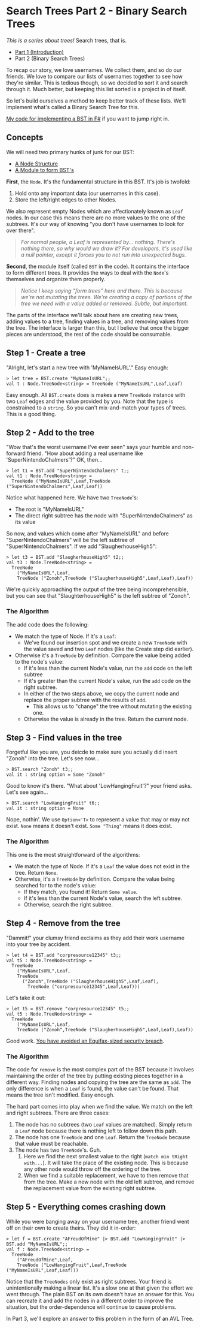 # Search Trees Part 2 - Binary Search Trees

*This is a series about trees!* Search trees, that is.

* [Part 1 (Introduction)](http://www.pseudoramble.com/blog/entry/search-trees-part-1---introduction.html)
* Part 2 (Binary Search Trees)

To recap our story, we love usernames. We collect them, and so do our friends. We love to compare our lists of usernames together to see how they're similar. This is tedious though, so we decided to sort it and search through it. Much better, but keeping this list sorted is a project in of itself.

So let's build ourselves a method to keep better track of these lists. We'll implement what's called a Binary Search Tree for this.

[My code for implementing a BST in F#](https://gitlab.com/pseudoramble/trees/blob/master/Trees/BST.fs) if you want to jump right in.

## Concepts

We will need two primary hunks of junk for our BST:

* [A Node Structure](https://gitlab.com/pseudoramble/trees/blob/master/Trees/Node.fs)
* [A Module to form BST's](https://gitlab.com/pseudoramble/trees/blob/master/Trees/BST.fs)

**First**, the `Node`. It's the fundamental structure in this BST. It's job is twofold:

1. Hold onto any important data (our usernames in this case).
1. Store the left/right edges to other Nodes.

We also represent empty Nodes which are affectionately known as `Leaf` nodes. In our case this means there are no more values to the one of the subtrees. It's our way of knowing "you don't have usernames to look for over there".

> *For normal people, a Leaf is represented by... nothing. There's nothing there, so why would we draw it? For developers, it's used like a null pointer, except it forces you to not run into unexpected bugs.*

**Second**, the module itself (called `BST` in the code). It contains the interface to form different trees. It provides the ways to deal with the `Node`'s themselves and organize them properly.

> *Notice I keep saying "form trees" here and there. This is because we're not mutating the trees. We're creating a copy of portions of the tree we need with a value added or removed. Subtle, but important.*

The parts of the interface we'll talk about here are creating new trees, adding values to a tree, finding values in a tree, and removing values from the tree. The interface is larger than this, but I believe that once the bigger pieces are understood, the rest of the code should be consumable.

## Step 1 - Create a tree

"Alright, let's start a new tree with 'MyNameIsURL'." Easy enough:

    > let tree = BST.create "MyNameIsURL";;
    val t : Node.TreeNode<string> = TreeNode ("MyNameIsURL",Leaf,Leaf)

Easy enough. All `BST.create` does is makes a new `TreeNode` instance with two `Leaf` edges and the value provided by you. Note that the type is constrained to a `string`. So you can't mix-and-match your types of trees. This is a good thing.

## Step 2 - Add to the tree

"Wow that's the worst username I've ever seen" says your humble and non-forward friend. "How about adding a real username like 'SuperNintendoChalmers'?" OK, then...

    > let t1 = BST.add "SuperNintendoChalmers" t;;
    val t1 : Node.TreeNode<string> =
      TreeNode ("MyNameIsURL",Leaf,TreeNode ("SuperNintendoChalmers",Leaf,Leaf))

Notice what happened here. We have two `TreeNode`'s:

* The root is "MyNameIsURL"
* The direct right subtree has the node with "SuperNintendoChalmers" as its value

So now, and values which come after "MyNameIsURL" and before "SuperNintendoChalmers" will be the left subtree of "SuperNintendoChalmers". If we add "SlaugherhouseHigh5":

    > let t3 = BST.add "SlaugherhouseHigh5" t2;;
    val t3 : Node.TreeNode<string> =
      TreeNode
        ("MyNameIsURL",Leaf,
        TreeNode ("Zonoh",TreeNode ("SlaugherhouseHigh5",Leaf,Leaf),Leaf))

We're quickly approaching the output of the tree being incomprehensible, but you can see that "SlaughterhouseHigh5" is the left subtree of "Zonoh".

### The Algorithm

The add code does the following:

* We match the type of Node. If it's a `Leaf`:
  * We've found our insertion spot and we create a new `TreeNode` with the value saved and two `Leaf` nodes (like the Create step did earlier).
* Otherwise it's a `TreeNode` by definition. Compare the value being added to the node's value:
  * If it's less than the current Node's value, run the `add` code on the left subtree
  * If it's greater than the current Node's value, run the `add` code on the right subtree.
  * In either of the two steps above, we copy the current node and replace the proper subtree with the results of `add`.
    * This allows us to "change" the tree without mutating the existing one.
  * Otherwise the value is already in the tree. Return the current node.

## Step 3 - Find values in the tree

Forgetful like you are, you deicde to make sure you actually did insert "Zonoh" into the tree. Let's see now...

    > BST.search "Zonoh" t3;;
    val it : string option = Some "Zonoh"

Good to know it's there. "What about 'LowHangingFruit'?" your friend asks. Let's see again...

    > BST.search "LowHangingFruit" t6;;
    val it : string option = None

Nope, nothin'. We use `Option<'T>` to represent a value that may or may not exist. `None` means it doesn't exist. `Some "Thing"` means it does exist.

### The Algorithm

This one is the most straightforward of the algorithms:

* We match the type of Node. If it's a `Leaf` the value does not exist in the tree. Return `None`.
* Otherwise, it's a `TreeNode` by definition. Compare the value being searched for to the node's value:
  * If they match, you found it! Return `Some value`.
  * If it's less than the current Node's value, search the left subtree.
  * Otherwise, search the right subtree.

## Step 4 - Remove from the tree

"Dammit!" your clumsy friend exclaims as they add their work username into your tree by accident.

    > let t4 = BST.add "corpresource12345" t3;;
    val t5 : Node.TreeNode<string> =
      TreeNode
        ("MyNameIsURL",Leaf,
        TreeNode
          ("Zonoh",TreeNode ("SlaugherhouseHigh5",Leaf,Leaf),
            TreeNode ("corpresource12345",Leaf,Leaf)))

Let's take it out:

    > let t5 = BST.remove "corpresource12345" t5;;
    val t5 : Node.TreeNode<string> =
      TreeNode
        ("MyNameIsURL",Leaf,
        TreeNode ("Zonoh",TreeNode ("SlaugherhouseHigh5",Leaf,Leaf),Leaf))

Good work. [You have avoided an Equifax-sized security breach](http://money.cnn.com/2017/09/07/technology/business/equifax-data-breach/index.html).

### The Algorithm

The code for `remove` is the most complex part of the BST because it involves maintaining the order of the tree by putting existing pieces together in a different way. Finding nodes and copying the tree are the same as `add`. The only difference is when a `Leaf` is found, the value can't be found. That means the tree isn't modified. Easy enough.

The hard part comes into play when we find the value. We match on the left and right subtrees. There are three cases:

1. The node has no subtrees (two `Leaf` values are matched). Simply return a `Leaf` node because there is nothing left to follow down this path.
1. The node has one `TreeNode` and one `Leaf`. Return the `TreeNode` because that value must be reachable.
1. The node has two `TreeNode`'s. Guh.
    1. Here we find the next smallest value to the right (`match min tRight with...`). It will take the place of the existing node. This is because any other node would throw off the ordering of the tree.
    1. When we find a suitable replacement, we have to then remove that from the tree. Make a new node with the old left subtree, and remove the replacement value from the existing right subtree.

## Step 5 - Everything comes crashing down

While you were banging away on your username tree, another friend went off on their own to create theirs. They did it in-order:

    > let f = BST.create "AFreudOfMine" |> BST.add "LowHangingFruit" |> BST.add "MyNameIsURL";;
    val f : Node.TreeNode<string> =
      TreeNode
        ("AFreudOfMine",Leaf,
        TreeNode ("LowHangingFruit",Leaf,TreeNode ("MyNameIsURL",Leaf,Leaf)))

Notice that the `TreeNodes` only exist as right subtrees. Your friend is unintentionally making a linear list. It's a slow one at that given the effort we went through. The plain BST on its own doesn't have an answer for this. You can recreate it and add the nodes in a different order to improve the situation, but the order-dependence will continue to cause problems.

In Part 3, we'll explore an answer to this problem in the form of an AVL Tree.